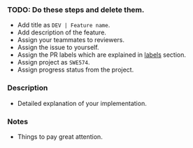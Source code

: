 ### TODO: Do these steps and delete them.
- Add title as `DEV | Feature name`.
- Add description of the feature.
- Assign your teammates to reviewers.
- Assign the issue to yourself.
- Assign the PR labels which are explained in [labels](https://github.com/swe574-spring23/SWE574/docs/github/labels.md) section.
- Assign project as `SWE574`.
- Assign progress status from the project.


### Description

- Detailed explanation of your implementation.

### Notes

- Things to pay great attention.
